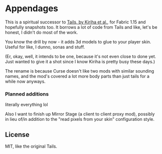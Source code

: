 Appendages
==========

This is a spiritual successor to [Tails, by Kiriha et al.](https://github.com/kihira/Tails), for Fabric 1.15 and hopefully snapshots too. It borrows a lot of code from Tails and like, let's be honest, I didn't do most of the work.

You know the drill by now - it adds 3d models to glue to your player skin. Useful for like, I dunno, sonas and stuff.

(Er, okay, well, it intends to be one, because it's not even close to done yet. Just wanted to give it a shot since I know Kiriha is pretty busy these days.)

The rename is because Curse doesn't like two mods with similar sounding names, and the mod's covered a lot more body parts than just tails for a while now anyways.

### Planned additions

literally everything lol

Also I want to finish up Mirror Stage (a client to client proxy mod), possibly in lieu of/in addition to the "read pixels from your skin" configuration style.

## License

MIT, like the original Tails.